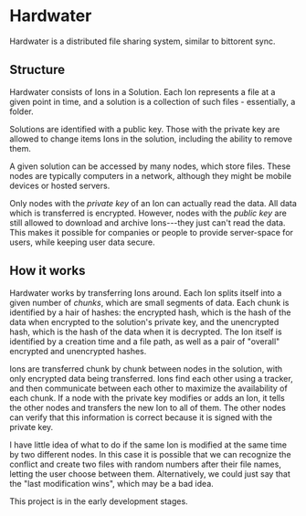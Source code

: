 # Hardwater

Hardwater is a distributed file sharing system, similar to bittorent sync.


## Structure

Hardwater consists of Ions in a Solution.
Each Ion represents a file at a given point in time, and a solution is a collection of such files - essentially, a folder.

Solutions are identified with a public key.
Those with the private key are allowed to change items Ions in the solution, including the ability to remove them.

A given solution can be accessed by many nodes, which store files.
These nodes are typically computers in a network, although they might be mobile devices or hosted servers.

Only nodes with the *private key* of an Ion can actually read the data.
All data which is transferred is encrypted.
However, nodes with the *public key* are still allowed to download and archive Ions---they just can't read the data.
This makes it possible for companies or people to provide server-space for users, while keeping user data secure.

## How it works
Hardwater works by transferring Ions around.
Each Ion splits itself into a given number of *chunks*, which are small segments of data.
Each chunk is identified by a hair of hashes: the encrypted hash, which is the hash of the data when encrypted to the solution's private key, and the unencrypted hash, which is the hash of the data when it is decrypted.
The Ion itself is identified by a creation time and a file path, as well as a pair of "overall" encrypted and unencrypted hashes.

Ions are transferred chunk by chunk between nodes in the solution, with only encrypted data being transferred.
Ions find each other using a tracker, and then communicate between each other to maximize the availability of each chunk.
If a node with the private key modifies or adds an Ion, it tells the other nodes and transfers the new Ion to all of them.
The other nodes can verify that this information is correct because it is signed with the private key.

I have little idea of what to do if the same Ion is modified at the same time by two different nodes.
In this case it is possible that we can recognize the conflict and create two files with random numbers after their file names, letting the user choose between them.
Alternatively, we could just say that the "last modification wins", which may be a bad idea.


This project is in the early development stages.
